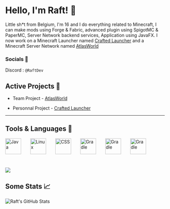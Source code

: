 # Hello, I'm Raft! 👋

Little sh*t from Belgium, I'm 16 and I do everything related to Minecraft, I can make mods using Forge & Fabric, advanced plugin using SpigotMC & PaperMC, Server Network backend services, Application using JavaFX. I now work on a Minecraft Launcher named [Crafted Launcher](https://github.com/Raft08/Crafted-Launcher) and a Minecraft Server Network named [AtlasWorld](https://github.com/AtlasWorldMC)

### Socials 🔗
Discord : `@RaftDev`

## Active Projects 📀

* Team Project - [AtlasWorld](https://github.com/AtlasWorldMC)

* Personnal Project - [Crafted Launcher](https://github.com/Raft08/Crafted-Launcher)

---

## Tools & Languages 🔧 
<p>
<img alt="Java" width="50px" style="padding-right:25px;" src="https://cdn.jsdelivr.net/gh/devicons/devicon/icons/java/java-original.svg"/>
<img alt="Linux" width="50px" style="padding-right:25px;" src="https://cdn.jsdelivr.net/gh/devicons/devicon/icons/linux/linux-original.svg" />
<img alt="CSS" width="50px" style="padding-right:25px;" src="https://cdn.jsdelivr.net/gh/devicons/devicon/icons/css3/css3-plain.svg" />
<img alt="Gradle" width="50px" style="padding-right:25px;" src="https://cdn.jsdelivr.net/gh/devicons/devicon/icons/gradle/gradle-plain.svg" />
<img alt="Gradle" width="50px" style="padding-right:25px;" src="https://cdn.jsdelivr.net/gh/devicons/devicon/icons/csharp/csharp-original.svg" />
<img alt="Gradle" width="50px" style="padding-right:25px;" src="https://cdn.jsdelivr.net/gh/devicons/devicon/icons/docker/docker-plain.svg" />
</p>

#

<img src="https://github-readme-stats.vercel.app/api/top-langs/?username=Raft08&theme=radical&layout=compact">

## Some Stats 📈

<img align="left" alt="Raft's GitHub Stats" src="https://github-readme-stats.vercel.app/api?username=Raft08&show_icons=true&theme=transparent" />
